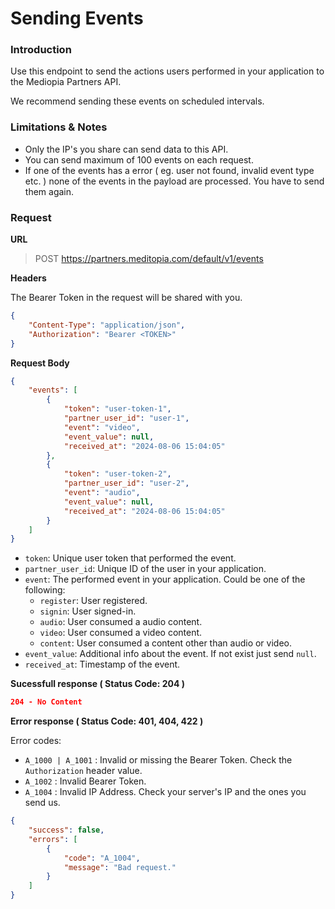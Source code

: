 # Sending Events

### Introduction

Use this endpoint to send the actions users performed in your application to the Mediopia Partners API. 

We recommend sending these events on scheduled intervals.

### Limitations & Notes
* Only the IP's you share can send data to this API.
* You can send maximum of 100 events on each request.
* If one of the events has a error ( eg. user not found, invalid event type etc. ) none of the events in the payload are processed. You have to send them again.

### Request

**URL**
> POST https://partners.meditopia.com/default/v1/events

**Headers**

The Bearer Token in the request will be shared with you.

```json
{
    "Content-Type": "application/json",
    "Authorization": "Bearer <TOKEN>"
}
```

**Request Body**
```json
{
    "events": [
        {
            "token": "user-token-1",
            "partner_user_id": "user-1",
            "event": "video",
            "event_value": null,
            "received_at": "2024-08-06 15:04:05"
        },
        {
            "token": "user-token-2",
            "partner_user_id": "user-2",
            "event": "audio",
            "event_value": null,
            "received_at": "2024-08-06 15:04:05"
        }
    ]
}
```

* `token`: Unique user token that performed the event.
* `partner_user_id`: Unique ID of the user in your application.
* `event`: The performed event in your application. Could be one of the following:
  * `register`: User registered.
  * `signin`: User signed-in.
  * `audio`: User consumed a audio content.
  * `video`: User consumed a video content.
  * `content`: User consumed a content other than audio or video.
* `event_value`: Additional info about the event. If not exist just send `null`.
* `received_at`: Timestamp of the event.


**Sucessfull response ( Status Code: 204 )**
```json
204 - No Content
```

**Error response ( Status Code: 401, 404, 422 )**

Error codes:
* `A_1000 | A_1001` : Invalid or missing the Bearer Token. Check the `Authorization` header value.
* `A_1002` : Invalid Bearer Token.
* `A_1004` : Invalid IP Address. Check your server's IP and the ones you send us.

```json
{
    "success": false,
    "errors": [
        {
            "code": "A_1004",
            "message": "Bad request."
        }
    ]
}
```
